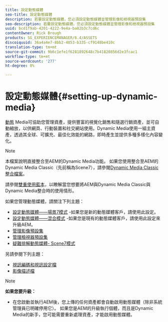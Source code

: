 ```yaml
---
title: 設定動態媒體
seo-title: 設定動態媒體
description: 若要設定動態媒體，您必須設定動態媒體並管理影像和檢視器預設集
seo-description: 若要設定動態媒體，您必須設定動態媒體並管理影像和檢視器預設集
uuid: bcd1f9ab-4201-4222-9e4a-ba82b3c7cd6c
contentOwner: Rick Brough
products: SG_EXPERIENCEMANAGER/6.4/ASSETS
discoiquuid: 36a4a4e7-8bb2-4853-b335-cf9148be410c
translation-type: tm+mt
source-git-commit: 9b6c1efe1f6281892648c7b41820856d2e3fcac1
workflow-type: tm+mt
source-wordcount: '277'
ht-degree: 0%

---
```



# 設定動態媒體{#setting-up-dynamic-media}

[動態](https://www.adobe.com/solutions/web-experience-management/dynamic-media.html) Media可協助您管理資產，提供豐富的視覺化銷售和隨選行銷資產，並可自動縮放，以供網頁、行動裝置和社交網站使用。Dynamic Media使用一組主資產，透過其全球、可擴充、最佳化效能的網路，即時產生並提供多種多樣化內容變化。

>[!NOTE]
>
>本檔案說明直接整合至AEM的Dynamic Media功能。 如果您使用整合至AEM的Dynamic Media Classic（先前稱為Scene7），請參閱[Dynamic Media Classic整合檔案](/help/sites-administering/scene7.md)。
>
>請參閱[雙重使用藍本](/help/sites-administering/scene7.md#dual-use-scenario)，以瞭解當您想要將AEM與Dynamic Media Classic與Dynamic Media整合時的使用情形。

如果您管理動態媒體，請關注下列主題：

* [設定動態媒體——場景7模式](config-dms7.md) -如果您是新的動態媒體客戶，請使用此設定。
* [設定動態媒體——混合模式](config-dynamic.md) -如果您是現有的動態媒體客戶，請使用此設定來升級AEM。
* [管理影像預設集](managing-image-presets.md)
* [管理檢視器預設集](managing-viewer-presets.md)
* [疑難排解動態媒體- Scene7模式](troubleshoot-dms7.md)

另請參閱下列主題：

* [視訊編碼和視訊設定檔](video-profiles.md)
* [影像描述檔](image-profiles.md)

>[!NOTE]
>
>**如果您要升級：**
>
>* 在您啟動並執行AEM後，您上傳的任何資產都會自動啟用動態媒體（除非系統管理員已明確停用它）。 如果您是AEM的升級執行個體，而且是Dynamic Media的新手，您可能需要重新處理資產，才能啟用動態媒體。